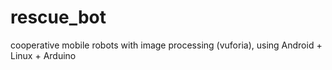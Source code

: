 # rescue_bot
cooperative mobile robots with image processing (vuforia), using Android + Linux + Arduino
